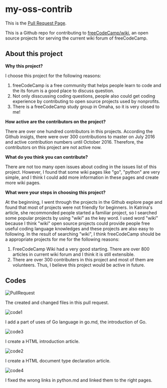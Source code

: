 # my-oss-contrib

This is the [Pull Request Page](https://github.com/freeCodeCamp/wiki/pull/1283).

This is a Github repo for contributing to [freeCodeCamp/wiki](https://github.com/freeCodeCamp/wiki), an open source projects for serving the current wiki forum of freeCodeCamp.

## About this project

**Why this project?**

I choose this project for the following reasons:
1. freeCodeCamp is a free community that helps people learn to code and the its forum is a good place to discuss question.
2. Not only disscussing coding questions, people also could get coding experience by contributing to open source projects used by nonprofits.
3. There is a freeCodeCamp study group in Omaha, so it is very closed to me!

**How active are the contributors on the project?**

There are over one hundred contributors in this projects. According the Github insigts, there were over 300 contributions to master on July 2016 and active contribution numbers until October 2016. Therefore, the contributors on this project are not active now. 

**What do you think you can contribute?**

There are not too many open issues about coding in the issues list of this project. However, I found that some wiki pages like "go", "python" are very simple, and I think I could add more information in these pages and create more wiki pages.

**What were your steps in choosing this project?**

At the beginning, I went through the projects in the Github explore page and found that most of projects were not friendly for beginners. In Katrina's article, she recommonded people started a familiar project, so I searched some popular projects by using "wiki" as the key word. I used word "wiki" because I think "wiki" open source projects could provide people free useful coding language knowledges and these projects are also easy to following. In the result of searching "wiki", I think freeCodeCamp should be a appropriate projects for me for the following reasons:
1. FreeCodeCamp Wiki had a very good starting. There are over 800 articles in current wiki forum and I think it is still extensible. 
2. There are over 300 contributers in this project and most of them are volunteers. Thus, I believe this project would be active in future. 

## Codes

![PullRequest](https://lh5.googleusercontent.com/pndtQwZoPtpPhhjnW3A8-WiHCYVSkm1EYHrqpIoD-kAEYV1Sd6N6tBxRF95d1oN1COp5vU6Lxlm3isyNTFgs=w2874-h1582)

The created and changed files in this pull request.

![code1](https://lh6.googleusercontent.com/jOQrL75ysIgmi67wWa2KDt6u-rR8sz8Pkw1yWOlrG_0feiQrQcHfm2dITKbyTVBlb8b0P-hHtNyB1WjZCaYe=w2874-h1582)

I add a part of uses of Go language in go.md, the introduction of Go.

![code3](https://lh5.googleusercontent.com/MMXlg-wSfjVJ6dd2GZzr1N-I2WMXJSDKuZNsBBoM6b5_0RqaKYxBimVzPgK0J361obEB5z100NdNe6VZRXfy=w2874-h1582)

I create a HTML introduction article.

![code2](https://lh6.googleusercontent.com/vs2F2YWlFASY6HZOAOth_Beh-0Cij3BKtJ1laIpD5mY8rFJKEKENiFZNNrSISrCFiKolb9yHwqskou2ZROcC=w2874-h1582)

I create a HTML document type declaration article.

![code4](https://lh5.googleusercontent.com/NeT_jxu-OcuqntA6iHLFz737s3VgZjjyCYdF0mRfC5C4rfQbbXIC9RZn7Bl77jtz2TsgxDA2Kx5IXDWQ7_BI=w2874-h1582)

I fixed the wrong links in python.md and linked them to the right pages.
